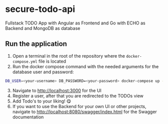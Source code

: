 # secure-todo-api

Fullstack TODO App with Angular as Frontend and Go with ECHO as Backend and MongoDB as database

## Run the application

1. Open a terminal in the root of the repository where the `docker-compose.yml` file is located
2. Run the docker compose command with the needed arguments for the database user and password:

```bash
DB_USER=<your-username> DB_PASSWORD=<your-password> docker-compose up -d --build
```

3. Navigate to [http://localhost:3000](http://localhost:3000) for the UI
4. Register a user, after that you are redirected to the TODOs view
5. Add Todo's to your liking! 😋
6. If you want to use the Backend for your own UI or other projects, navigate to [http://localhost:8080/swagger/index.html](http://localhost:8080/swagger/index.html) for the Swagger documentation
